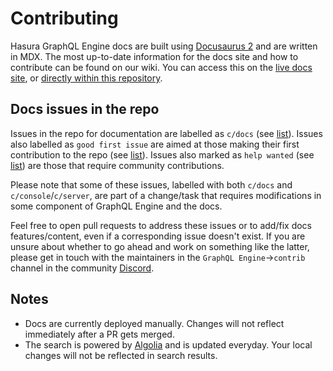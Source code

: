 # Contributing

Hasura GraphQL Engine docs are built using [Docusaurus 2](https://docusaurus.io/) and are written in MDX. The most
up-to-date information for the docs site and how to contribute can be found on our wiki. You can access this on the
[live docs site](https://hasura.io/docs/wiki/), or [directly within this repository](wiki/index.mdx).

## Docs issues in the repo

Issues in the repo for documentation are labelled as `c/docs` (see
[list](https://github.com/hasura/graphql-engine/issues?utf8=%E2%9C%93&q=is%3Aissue+is%3Aopen++label%3Ac%2Fdocs)). Issues
also labelled as `good first issue` are aimed at those making their first contribution to the repo (see
[list](https://github.com/hasura/graphql-engine/issues?utf8=%E2%9C%93&q=is%3Aissue+is%3Aopen++label%3Ac%2Fdocs+label%3A%22good+first+issue%22)).
Issues also marked as `help wanted` (see
[list](https://github.com/hasura/graphql-engine/issues?utf8=%E2%9C%93&q=is%3Aissue+is%3Aopen++label%3Ac%2Fdocs+label%3A%22help+wanted%22))
are those that require community contributions.

Please note that some of these issues, labelled with both `c/docs` and `c/console`/`c/server`, are part of a change/task
that requires modifications in some component of GraphQL Engine and the docs.

Feel free to open pull requests to address these issues or to add/fix docs features/content, even if a corresponding
issue doesn't exist. If you are unsure about whether to go ahead and work on something like the latter, please get in
touch with the maintainers in the `GraphQL Engine`->`contrib` channel in the community
[Discord](https://discord.gg/vBPpJkS).

## Notes

- Docs are currently deployed manually. Changes will not reflect immediately after a PR gets merged.
- The search is powered by [Algolia](https://www.algolia.com/) and is updated everyday. Your local changes will not be
  reflected in search results.
